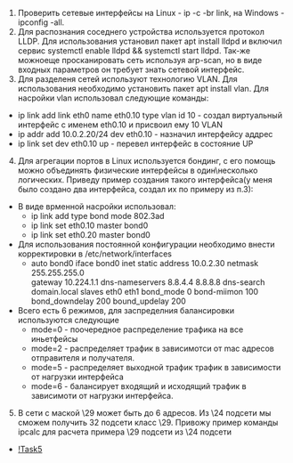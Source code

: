1. Проверить сетевые интерфейсы на Linux - ip -c -br link, на Windows - ipconfig -all.
2. Для распознания соседнего устройства используется протокол LLDP. Для использования установил пакет apt install lldpd и включил сервис systemctl enable lldpd && systemctl start lldpd. Так-же можноеще просканировать сеть используя arp-scan, но в виде входных параметров он требует знать сетевой интерфейс.
3. Для разделеня сетей используют технологию VLAN. Для использования необходимо установить пакет apt install vlan. Для насройки vlan использовал следующие команды:
* ip link add link eth0 name eth0.10 type vlan id 10 - создал виртуальный интерфейс с именем eth0.10 и присвоил ему 10 VLAN
* ip addr add 10.0.2.20/24 dev eth0.10 - назначил интерфейсу аддрес
* ip link set dev eth0.10 up - перевел интерфейс в состояние UP
4. Для агрегации портов в Linux используется бондинг, с его помощь можно объединять физические интерфейсы в один\несколько логических. Приведу пример создания такого интерфейса(у меня было создано два интерфейса, создал их по примеру из п.3):
* В виде врменной насройки использовал:
  * ip link add type bond mode 802.3ad
  * ip link set eth0.10 master bond0
  * ip link set eth0.20 master bond0
* Для использования постоянной конфигурации необходимо внести корректировки в /etc/network/interfaces
  * auto bond0
    iface bond0 inet static
    address 10.0.2.30
    netmask 255.255.255.0    
    gateway 10.224.1.1
    dns-nameservers 8.8.4.4 8.8.8.8
    dns-search domain.local
        slaves eth0 eth1
        bond_mode 0
        bond-miimon 100
        bond_downdelay 200
        bound_updelay 200
* Всего есть 6 режимов, для заспределния балансировки используются следующие
  * mode=0 - поочередное распределение трафика на все иньетфейсы
  * mode=2 - распределяет трафик в зависимотси от mac адресов отправителя и получателя.
  * mode=5 - распределяет выходной трафик трафик в зависимости от нагрузки интерфейса
  * mode=6 - балансирует входящий и исходящий трафик в зависимоти от нагрузки интерфейса.
5. В сети с маской \29 может быть до 6 адресов. Из \24 подсети мы сможем получить 32 подсети класс \29. Привожу пример команды ipcalc для расчета примера \29 подсети из \24 подсети
* [!Task5]()
